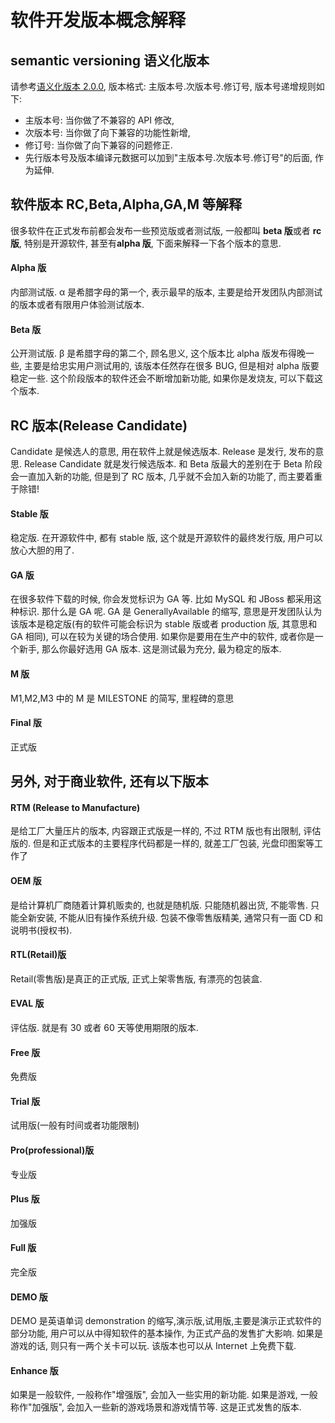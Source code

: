 # 软件开发版本概念解释

## semantic versioning 语义化版本

请参考[语义化版本 2.0.0](https://semver.org/), 版本格式: 主版本号.次版本号.修订号, 版本号递增规则如下:

- 主版本号: 当你做了不兼容的 API 修改,
- 次版本号: 当你做了向下兼容的功能性新增,
- 修订号: 当你做了向下兼容的问题修正.
- 先行版本号及版本编译元数据可以加到"主版本号.次版本号.修订号"的后面, 作为延伸.

## 软件版本 RC,Beta,Alpha,GA,M 等解释

很多软件在正式发布前都会发布一些预览版或者测试版, 一般都叫 **beta 版**或者 **rc 版**, 特别是开源软件, 甚至有**alpha 版**, 下面来解释一下各个版本的意思.

#### Alpha 版

内部测试版. α 是希腊字母的第一个, 表示最早的版本, 主要是给开发团队内部测试的版本或者有限用户体验测试版本.

#### Beta 版

公开测试版. β 是希腊字母的第二个, 顾名思义, 这个版本比 alpha 版发布得晚一些, 主要是给忠实用户测试用的, 该版本任然存在很多 BUG, 但是相对 alpha 版要稳定一些. 这个阶段版本的软件还会不断增加新功能, 如果你是发烧友, 可以下载这个版本.

## RC 版本(Release Candidate)

Candidate 是候选人的意思, 用在软件上就是候选版本. Release 是发行, 发布的意思. Release Candidate 就是发行候选版本. 和 Beta 版最大的差别在于 Beta 阶段会一直加入新的功能, 但是到了 RC 版本, 几乎就不会加入新的功能了, 而主要着重于除错!

#### Stable 版

稳定版. 在开源软件中, 都有 stable 版, 这个就是开源软件的最终发行版, 用户可以放心大胆的用了.

#### GA 版

在很多软件下载的时候, 你会发觉标识为 GA 等. 比如 MySQL 和 JBoss 都采用这种标识. 那什么是 GA 呢. GA 是 GenerallyAvailable 的缩写, 意思是开发团队认为该版本是稳定版(有的软件可能会标识为 stable 版或者 production 版, 其意思和 GA 相同), 可以在较为关键的场合使用. 如果你是要用在生产中的软件, 或者你是一个新手, 那么你最好选用 GA 版本. 这是测试最为充分, 最为稳定的版本.

#### M 版

M1,M2,M3 中的 M 是 MILESTONE 的简写, 里程碑的意思

#### Final 版

正式版

## 另外, 对于商业软件, 还有以下版本

#### RTM (Release to Manufacture)

是给工厂大量压片的版本, 内容跟正式版是一样的, 不过 RTM 版也有出限制, 评估版的. 但是和正式版本的主要程序代码都是一样的, 就差工厂包装, 光盘印图案等工作了

#### OEM 版

是给计算机厂商随着计算机贩卖的, 也就是随机版. 只能随机器出货, 不能零售. 只能全新安装, 不能从旧有操作系统升级. 包装不像零售版精美, 通常只有一面 CD 和说明书(授权书).

#### RTL(Retail)版

Retail(零售版)是真正的正式版, 正式上架零售版, 有漂亮的包装盒.

#### EVAL 版

评估版. 就是有 30 或者 60 天等使用期限的版本.

#### Free 版

免费版

#### Trial 版

试用版(一般有时间或者功能限制)

#### Pro(professional)版

专业版

#### Plus 版

加强版

#### Full 版

完全版

#### DEMO 版

DEMO 是英语单词 demonstration 的缩写,演示版,试用版,主要是演示正式软件的部分功能, 用户可以从中得知软件的基本操作, 为正式产品的发售扩大影响. 如果是游戏的话, 则只有一两个关卡可以玩. 该版本也可以从 Internet 上免费下载.

#### Enhance 版

如果是一般软件, 一般称作"增强版", 会加入一些实用的新功能. 如果是游戏, 一般称作"加强版", 会加入一些新的游戏场景和游戏情节等. 这是正式发售的版本.
